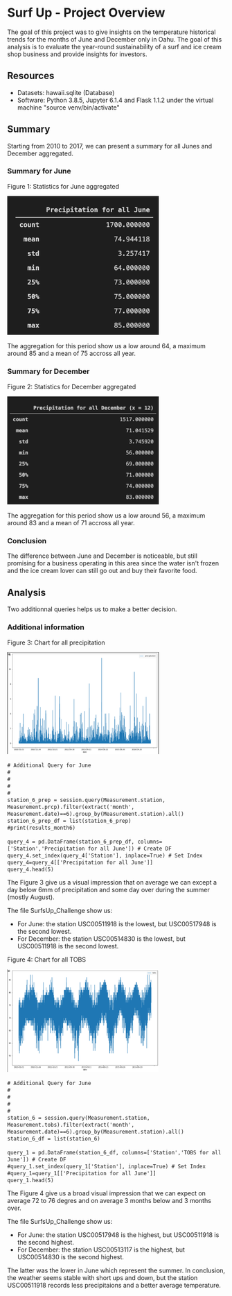 # Surf Up - Project Overview

The goal of this project was to give insights on the temperature historical trends for the months of June and December only in Oahu. The goal of this analysis is to evaluate the year-round sustainability of a surf and ice cream shop business and provide insights for investors.

## Resources

- Datasets: hawaii.sqlite (Database)
- Software: Python 3.8.5, Jupyter 6.1.4 and Flask 1.1.2 under the virtual machine "source venv/bin/activate"

## Summary

Starting from 2010 to 2017, we can present a summary for all Junes and December aggregated.

### Summary for June

Figure 1: Statistics for June aggregated

<img src="Resources/June_Aggregate.png" width="350" />

The aggregation for this period show us a low around 64, a maximum around 85 and a mean of 75 accross all year.

### Summary for December

Figure 2: Statistics for December aggregated

<img src="Resources/December_Aggregate.png" width="350" />

The aggregation for this period show us a low around 56, a maximum around 83 and a mean of 71 accross all year.

### Conclusion

The difference between June and December is noticeable, but still promising for a business operating in this area since the water isn't frozen and the ice cream lover can still go out and buy their favorite food.

## Analysis

Two additionnal queries helps us to make a better decision.

### Additional information

Figure 3: Chart for all precipitation

<img src="Resources/Precipitaion.png" width="350" />

```
# Additional Query for June
#
#
#
#
station_6_prep = session.query(Measurement.station, Measurement.prcp).filter(extract('month', Measurement.date)==6).group_by(Measurement.station).all()
station_6_prep_df = list(station_6_prep)
#print(results_month6)

query_4 = pd.DataFrame(station_6_prep_df, columns=['Station','Precipitation for all June']) # Create DF
query_4.set_index(query_4['Station'], inplace=True) # Set Index
query_4=query_4[['Precipitation for all June']]
query_4.head(5)
```

The Figure 3 give us a visual impression that on average we can except a day below 6mm of precipitation and some day over during the summer (mostly August).

The file SurfsUp_Challenge show us:

- For June: the station USC00511918 is the lowest, but USC00517948 is the second lowest.
- For December: the station USC00514830 is the lowest, but USC00511918 is the second lowest.

Figure 4: Chart for all TOBS

<img src="Resources/Tobs.png" width="350" />

```
# Additional Query for June
#
#
#
#
station_6 = session.query(Measurement.station, Measurement.tobs).filter(extract('month', Measurement.date)==6).group_by(Measurement.station).all()
station_6_df = list(station_6)

query_1 = pd.DataFrame(station_6_df, columns=['Station','TOBS for all June']) # Create DF
#query_1.set_index(query_1['Station'], inplace=True) # Set Index
#query_1=query_1[['Precipitation for all June']]
query_1.head(5)
```

The Figure 4 give us a broad visual impression that we can expect on average 72 to 76 degres and on average 3 months below and 3 months over.

The file SurfsUp_Challenge show us:

- For June: the station USC00517948 is the highest, but USC00511918 is the second highest.
- For December: the station USC00513117 is the highest, but USC00514830 is the second highest.

The latter was the lower in June which represent the summer. In conclusion, the weather seems stable with short ups and down, but the station USC00511918 records less precipitaions and a better average temperature.
